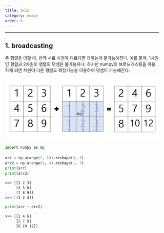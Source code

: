 ```yaml
---
title: axis
category: numpy
order: 6
---
```


---
## 1. broadcasting

두 행렬을 더할 때, 만약 서로 차원이 다르다면 더하는게 불가능해진다. 예를 들어, 1차원인 행렬과 2차원의 행렬의 덧셈은 불가능하다. 하지만 numpy의 브로드캐스팅을 이용하게 되면 차원이 다른 행렬도 확장기능을 이용하여 덧셈이 가능해진다.

![broadcasting](../../images/numpy_broadcasting/broadcasting.png)


```python
import numpy as np

arr = np.arange(1, 10).reshape(3, 3)
arr2 = np.arange(1, 4).reshape(1, 3)
print(arr)
print(arr2)
```
    >>> [[1 2 3]
         [4 5 6]
         [7 8 9]]
    >>> [[1 2 3]]

```python
print(arr + arr2)
```

    >>> [[2 4 6]
         [5 7 9]
         [8 10 12]]

<br>
